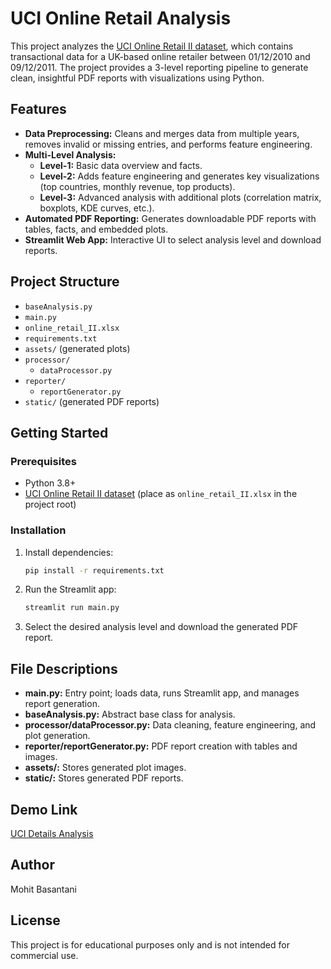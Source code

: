 # UCI Online Retail Analysis

This project analyzes the [UCI Online Retail II dataset](https://archive.ics.uci.edu/ml/datasets/Online+Retail+II), which contains transactional data for a UK-based online retailer between 01/12/2010 and 09/12/2011. The project provides a 3-level reporting pipeline to generate clean, insightful PDF reports with visualizations using Python.

## Features

- **Data Preprocessing:** Cleans and merges data from multiple years, removes invalid or missing entries, and performs feature engineering.
- **Multi-Level Analysis:**
  - **Level-1:** Basic data overview and facts.
  - **Level-2:** Adds feature engineering and generates key visualizations (top countries, monthly revenue, top products).
  - **Level-3:** Advanced analysis with additional plots (correlation matrix, boxplots, KDE curves, etc.).
- **Automated PDF Reporting:** Generates downloadable PDF reports with tables, facts, and embedded plots.
- **Streamlit Web App:** Interactive UI to select analysis level and download reports.

## Project Structure

- `baseAnalysis.py`
- `main.py`
- `online_retail_II.xlsx`
- `requirements.txt`
- `assets/` (generated plots)
- `processor/`
  - `dataProcessor.py`
- `reporter/`
  - `reportGenerator.py`
- `static/` (generated PDF reports)

## Getting Started

### Prerequisites

- Python 3.8+
- [UCI Online Retail II dataset](https://archive.ics.uci.edu/ml/datasets/Online+Retail+II) (place as `online_retail_II.xlsx` in the project root)

### Installation

1. Install dependencies:
    ```sh
    pip install -r requirements.txt
    ```

2. Run the Streamlit app:
    ```sh
    streamlit run main.py
    ```

3. Select the desired analysis level and download the generated PDF report.

## File Descriptions

- **main.py:** Entry point; loads data, runs Streamlit app, and manages report generation.
- **baseAnalysis.py:** Abstract base class for analysis.
- **processor/dataProcessor.py:** Data cleaning, feature engineering, and plot generation.
- **reporter/reportGenerator.py:** PDF report creation with tables and images.
- **assets/:** Stores generated plot images.
- **static/:** Stores generated PDF reports.

## Demo Link
  [UCI Details Analysis](https://mohit-uci-retail-analysis.streamlit.app)

## Author

Mohit Basantani

## License

This project is for educational purposes only and is not intended for commercial use.
